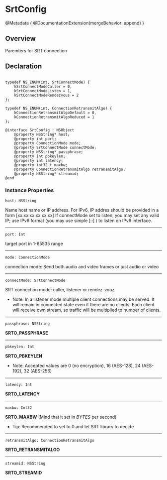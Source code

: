 # SrtConfig

@Metadata {
    @DocumentationExtension(mergeBehavior: append)
}

## Overview

Paremters for SRT connection

## Declaration
```

typedef NS_ENUM(int, SrtConnectMode) {
    kSrtConnectModeCaller = 0,
    kSrtConnectModeListen = 1,
    kSrtConnectModeRendezvous = 2
};

typedef NS_ENUM(int, ConnectionRetransmitAlgo) {
    kConnectionRetransmitAlgoDefault = 0,
    kConnectionRetransmitAlgoReduced = 1
};

@interface SrtConfig : NSObject
    @property NSString* host;
    @property int port;
    @property ConnectionMode mode;
    @property SrtConnectMode connectMode;
    @property NSString* passphrase;
    @property int pbkeylen;
    @property int latency;
    @property int32_t maxbw;
    @property ConnectionRetransmitAlgo retransmitAlgo;
    @property NSString* streamid;
@end
```


### Instance Properties
    
    host: NSString 

Name host name or IP address.
For IPv6, IP addres should be provided in a form [xx:xx:xx:xx:xx:xx]
If connectMode set to listen, you may set any valid IP; use IPv6 format (you may use simple [::] ) to listen on IPv6 interface.
******
    port: Int
target port in 1-65535 range
******

    mode: ConnectionMode
connection mode: Send both audio and video frames or just audio or video

******
    connectMode: SrtConnectMode
SRT connection mode: caller, listener or rendez-vouz
- Note: In a listener mode multiple client connections may be served. It will remain in connected state even if there are no clients.
Each client will receive own stream, so traffic will be multiplied to number of clients.
***
    passphrase: NSString
**SRTO_PASSPHRASE**
***
    pbkeylen: Int
**SRTO_PBKEYLEN**
- Note: Accepted values are 0 (no encryption), 16 (AES-128), 24 (AES-192), 32 (AES-256)
***
    latency: Int
 **SRTO_LATENCY**
***
    maxbw: Int32
**SRTO_MAXBW** (Mind that it set in *BYTES* per second)
- Tip: Recommended to set to 0 and let SRT library to decide
***
    retransmitAlgo: ConnectionRetransmitAlgo
**SRTO_RETRANSMITALGO**
***
    streamid: NSString
**SRTO_STREAMID**
    
